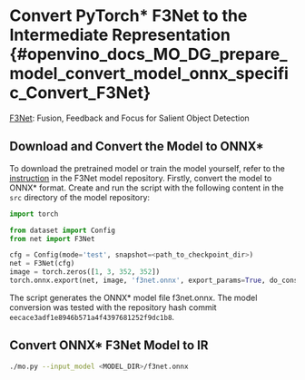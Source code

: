 # Convert PyTorch* F3Net to the Intermediate Representation {#openvino_docs_MO_DG_prepare_model_convert_model_onnx_specific_Convert_F3Net}

[F3Net](https://github.com/weijun88/F3Net): Fusion, Feedback and Focus for Salient Object Detection

## Download and Convert the Model to ONNX*

To download the pretrained model or train the model yourself, refer to the 
[instruction](https://github.com/weijun88/F3Net/blob/master/README.md) in the F3Net model repository. Firstly, 
convert the model to ONNX\* format. Create and run the script with the following content in the `src`
directory of the model repository:
```python
import torch

from dataset import Config
from net import F3Net

cfg = Config(mode='test', snapshot=<path_to_checkpoint_dir>)
net = F3Net(cfg)
image = torch.zeros([1, 3, 352, 352])
torch.onnx.export(net, image, 'f3net.onnx', export_params=True, do_constant_folding=True, opset_version=11)
```
The script generates the ONNX\* model file f3net.onnx. The model conversion was tested with the repository hash commit `eecace3adf1e8946b571a4f4397681252f9dc1b8`.

## Convert ONNX* F3Net Model to IR

```sh
./mo.py --input_model <MODEL_DIR>/f3net.onnx
```